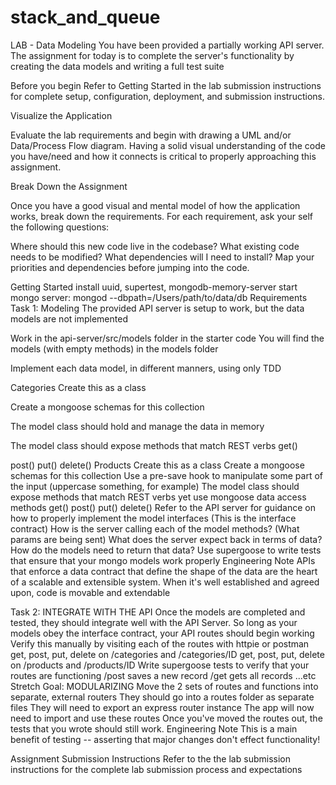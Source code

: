 # stack_and_queue

LAB - Data Modeling
You have been provided a partially working API server. The assignment for today is to complete the server's functionality by creating the data models and writing a full test suite

Before you begin
Refer to Getting Started in the lab submission instructions for complete setup, configuration, deployment, and submission instructions.

Visualize the Application

Evaluate the lab requirements and begin with drawing a UML and/or Data/Process Flow diagram. Having a solid visual understanding of the code you have/need and how it connects is critical to properly approaching this assignment.

Break Down the Assignment

Once you have a good visual and mental model of how the application works, break down the requirements. For each requirement, ask your self the following questions:

Where should this new code live in the codebase?
What existing code needs to be modified?
What dependencies will I need to install?
Map your priorities and dependencies before jumping into the code.

Getting Started
install uuid, supertest, mongodb-memory-server
start mongo server: mongod --dbpath=/Users/path/to/data/db
Requirements
Task 1: Modeling
The provided API server is setup to work, but the data models are not implemented

Work in the api-server/src/models folder in the starter code
You will find the models (with empty methods) in the models folder

Implement each data model, in different manners, using only TDD


Categories
Create this as a class

Create a mongoose schemas for this collection

The model class should hold and manage the data in memory

The model class should expose methods that match REST verbs
get()

post()
put()
delete()
Products
Create this as a class
Create a mongoose schemas for this collection
Use a pre-save hook to manipulate some part of the input (uppercase something, for example)
The model class should expose methods that match REST verbs yet use mongoose data access methods
get()
post()
put()
delete()
Refer to the API server for guidance on how to properly implement the model interfaces (This is the interface contract)
How is the server calling each of the model methods? (What params are being sent)
What does the server expect back in terms of data?
How do the models need to return that data?
Use supergoose to write tests that ensure that your mongo models work properly
Engineering Note APIs that enforce a data contract that define the shape of the data are the heart of a scalable and extensible system. When it's well established and agreed upon, code is movable and extendable

Task 2: INTEGRATE WITH THE API
Once the models are completed and tested, they should integrate well with the API Server.
So long as your models obey the interface contract, your API routes should begin working
Verify this manually by visiting each of the routes with httpie or postman
get, post, put, delete on /categories and /categories/ID
get, post, put, delete on /products and /products/ID
Write supergoose tests to verify that your routes are functioning
/post saves a new record
/get gets all records
...etc
Stretch Goal: MODULARIZING
Move the 2 sets of routes and functions into separate, external routers
They should go into a routes folder as separate files
They will need to export an express router instance
The app will now need to import and use these routes
Once you've moved the routes out, the tests that you wrote should still work.
Engineering Note This is a main benefit of testing -- asserting that major changes don't effect functionality!

Assignment Submission Instructions
Refer to the the lab submission instructions for the complete lab submission process and expectations
